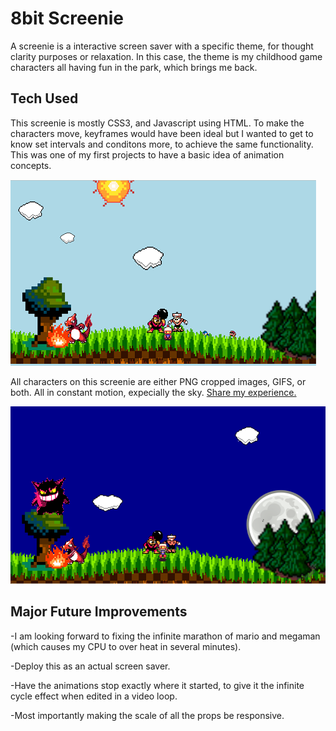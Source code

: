 # 8bit Screenie
A screenie is a interactive screen saver with a specific theme, for thought clarity purposes or relaxation. In this case, the theme is my childhood game characters all having fun in the park, which brings me back.

## Tech Used
This screenie is mostly CSS3, and Javascript using HTML. To make the characters move, keyframes would have been ideal but I wanted to get to know set intervals and conditons more, to achieve the same functionality. This was one of my first projects to have a basic idea of animation concepts.

![day](./assets/dayshot.png)

All characters on this screenie are either PNG cropped images, GIFS, or both. All in constant motion, expecially the sky. [Share my experience.](http://surgeon-emma-33727.bitballoon.com/)

![night](./assets/nightshot.png)

## Major Future Improvements
-I am looking forward to fixing the infinite marathon of mario and megaman (which causes my CPU to over heat in several minutes).

-Deploy this as an actual screen saver.

-Have the animations stop exactly where it started, to give it the infinite cycle effect when edited in a video loop.

-Most importantly making the scale of all the props be responsive.
